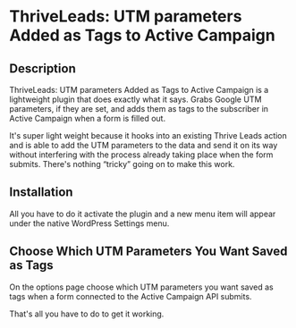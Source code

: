 # ThriveLeads: UTM parameters Added as Tags to Active Campaign

## Description 

ThriveLeads: UTM parameters Added as Tags to Active Campaign is a lightweight plugin that does exactly what it says. Grabs Google UTM parameters, if they are set, and adds them as tags to the subscriber in Active Campaign when a form is filled out. 

It's super light weight because it hooks into an existing Thrive Leads action and is able to add the UTM parameters to the data and send it on its way without interfering with the process already taking place when the form submits. There's nothing “tricky” going on to make this work. 

## Installation

All you have to do it activate the plugin and a new menu item will appear under the native WordPress Settings menu. 

## Choose Which UTM Parameters You Want Saved as Tags

On the options page choose which UTM parameters you want saved as tags when a form connected to the Active Campaign API submits. 

That's all you have to do to get it working. 
